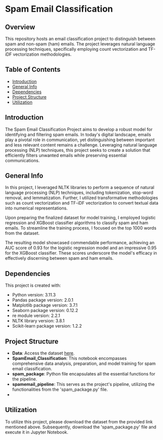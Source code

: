 # Spam Email Classification

## Overview
This repository hosts an email classification project to distinguish between spam and non-spam (ham) emails. The project leverages natural language processing techniques, specifically employing count vectorization and TF-iDF vectorization methodologies.

## Table of Contents
* [Introduction](#introduction)
* [General Info](#general-info)
* [Dependencies](#dependencies)
* [Project Structure](#project-structure)
* [Utilization](#utilization)

## Introduction

The Spam Email Classification Project aims to develop a robust model for identifying and filtering spam emails. In today's digital landscape, emails play a pivotal role in communication, yet distinguishing between important and less relevant content remains a challenge. Leveraging natural language processing (NLP) techniques, this project seeks to create a solution that efficiently filters unwanted emails while preserving essential communications.

## General Info

In this project, I leveraged NLTK libraries to perform a sequence of natural language processing (NLP) techniques, including tokenization, stop-word removal, and lemmatization. Further, I utilized transformative methodologies such as count vectorization and TF-iDF vectorization to convert textual data into numerical representations.

Upon preparing the finalized dataset for model training, I employed logistic regression and XGBoost classifier algorithms to classify spam and ham emails. To streamline the training process, I focused on the top 1000 words from the dataset.

The resulting model showcased commendable performance, achieving an AUC score of 0.93 for the logistic regression model and an impressive 0.95 for the XGBoost classifier. These scores underscore the model's efficacy in effectively discerning between spam and ham emails.

## Dependencies
This project is created with:
- Python version: 3.11.3
- Pandas package version: 2.0.1
- Matplotlib package version: 3.7.1
- Seaborn package version: 0.12.2
- re module version: 2.2.1
- NLTK library version: 3.8.1
- Scikit-learn package version: 1.2.2

## Project Structure
- **Data**: Access the dataset [here](https://www.kaggle.com/datasets/uciml/sms-spam-collection-dataset).
- **SpamEmail_Classification**: This notebook encompasses comprehensive data analysis, preparation, and model training for spam email classification.
- **spam_package**: Python file encapsulates all the essential functions for the pipeline.
- **spamemail_pipeline**: This serves as the project's pipeline, utilizing the functionalities from the 'spam_package.py' file.
- 
## Utilization
To utilize this project, please download the dataset from the provided link mentioned above. Subsequently, download the 'spam_package.py' file and execute it in Jupyter Notebook.
